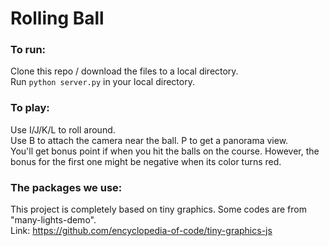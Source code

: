 # Rolling Ball

### To run:
Clone this repo / download the files to a local directory.     
Run `python server.py` in your local directory.

### To play:
Use I/J/K/L to roll around.     
Use B to attach the camera near the ball. P to get a panorama view.     
You'll get bonus point if when you hit the balls on the course. However, the bonus for the first one might be negative when its color turns red.

### The packages we use:
This project is completely based on tiny graphics. Some codes are from "many-lights-demo".       
Link: https://github.com/encyclopedia-of-code/tiny-graphics-js

